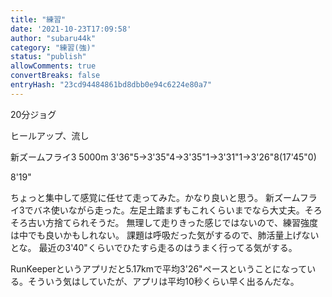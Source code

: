 ```yaml
---
title: "練習"
date: '2021-10-23T17:09:58'
author: "subaru44k"
category: "練習(強)"
status: "publish"
allowComments: true
convertBreaks: false
entryHash: "23cd94484861bd8dbb0e94c6224e80a7"
---
```

20分ジョグ

ヒールアップ、流し

新ズームフライ3
5000m
3'36"5→3'35"4→3'35"1→3'31"1→3'26"8(17'45"0)

8'19"

ちょっと集中して感覚に任せて走ってみた。かなり良いと思う。
新ズームフライ3でバネ使いながら走った。左足土踏まずもこれくらいまでなら大丈夫。そろそろ古い方捨てられそうだ。
無理して走りきった感じではないので、練習強度は中でも良いかもしれない。
課題は呼吸だった気がするので、肺活量上げないとな。
最近の3'40"くらいでひたすら走るのはうまく行ってる気がする。

RunKeeperというアプリだと5.17kmで平均3'26"ペースということになっている。そういう気はしていたが、アプリは平均10秒くらい早く出るんだな。
